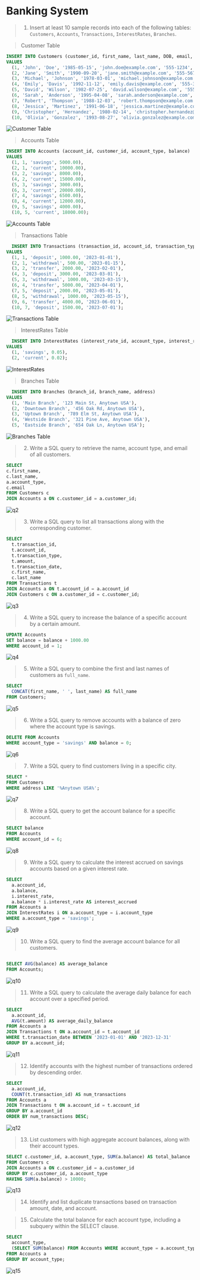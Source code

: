 # Banking System

> 1. Insert at least 10 sample records into each of the following tables: `Customers`, `Accounts`, `Transactions`, `InterestRates`, `Branches`.

> Customer Table

```sql
INSERT INTO Customers (customer_id, first_name, last_name, DOB, email, phone_number, address)
VALUES
  (1, 'John', 'Doe', '1985-05-15', 'john.doe@example.com', '555-1234', '123 Main St, Anytown USA'),
  (2, 'Jane', 'Smith', '1990-09-20', 'jane.smith@example.com', '555-5678', '456 Oak Rd, Anytown USA'),
  (3, 'Michael', 'Johnson', '1978-03-01', 'michael.johnson@example.com', '555-9012', '789 Elm St, Anytown USA'),
  (4, 'Emily', 'Davis', '1992-11-12', 'emily.davis@example.com', '555-3456', '321 Pine Ave, Anytown USA'),
  (5, 'David', 'Wilson', '1982-07-25', 'david.wilson@example.com', '555-7890', '654 Oak Ln, Anytown USA'),
  (6, 'Sarah', 'Anderson', '1995-04-08', 'sarah.anderson@example.com', '555-2109', '987 Maple Rd, Anytown USA'),
  (7, 'Robert', 'Thompson', '1988-12-03', 'robert.thompson@example.com', '555-6543', '159 Birch St, Anytown USA'),
  (8, 'Jessica', 'Martinez', '1991-06-18', 'jessica.martinez@example.com', '555-0987', '753 Willow Ln, Anytown USA'),
  (9, 'Christopher', 'Hernandez', '1980-02-14', 'christopher.hernandez@example.com', '555-4321', '951 Cedar Ave, Anytown USA'),
  (10, 'Olivia', 'Gonzalez', '1993-08-27', 'olivia.gonzalez@example.com', '555-8765', '357 Maple St, Anytown USA');
```

![Customer Table](./images/customer_table.png)

> Accounts Table

```sql
INSERT INTO Accounts (account_id, customer_id, account_type, balance)
VALUES
  (1, 1, 'savings', 5000.00),
  (2, 1, 'current', 10000.00),
  (3, 2, 'savings', 8000.00),
  (4, 2, 'current', 15000.00),
  (5, 3, 'savings', 3000.00),
  (6, 3, 'current', 20000.00),
  (7, 4, 'savings', 6500.00),
  (8, 4, 'current', 12000.00),
  (9, 5, 'savings', 4000.00),
  (10, 5, 'current', 18000.00);
```

![Accounts Table](./images/accounts_table.png)

> Transactions Table

```sql
  INSERT INTO Transactions (transaction_id, account_id, transaction_type, amount, transaction_date)
VALUES
  (1, 1, 'deposit', 1000.00, '2023-01-01'),
  (2, 1, 'withdrawal', 500.00, '2023-01-15'),
  (3, 2, 'transfer', 2000.00, '2023-02-01'),
  (4, 3, 'deposit', 3000.00, '2023-03-01'),
  (5, 3, 'withdrawal', 1000.00, '2023-03-15'),
  (6, 4, 'transfer', 5000.00, '2023-04-01'),
  (7, 5, 'deposit', 2000.00, '2023-05-01'),
  (8, 5, 'withdrawal', 1000.00, '2023-05-15'),
  (9, 6, 'transfer', 4000.00, '2023-06-01'),
  (10, 7, 'deposit', 1500.00, '2023-07-01');
```

![Transactions Table](./images/transactions_table.png)

> InterestRates Table

```sql
  INSERT INTO InterestRates (interest_rate_id, account_type, interest_rate)
VALUES
  (1, 'savings', 0.05),
  (2, 'current', 0.02);
```

![InterestRates](./images/interstrates_table.png)

> Branches Table

```sql
  INSERT INTO Branches (branch_id, branch_name, address)
VALUES
  (1, 'Main Branch', '123 Main St, Anytown USA'),
  (2, 'Downtown Branch', '456 Oak Rd, Anytown USA'),
  (3, 'Uptown Branch', '789 Elm St, Anytown USA'),
  (4, 'Westside Branch', '321 Pine Ave, Anytown USA'),
  (5, 'Eastside Branch', '654 Oak Ln, Anytown USA');
```

![Branches Table](./images/branches_table.png)

> 2. Write a SQL query to retrieve the name, account type, and email of all customers.

```sql
SELECT
c.first_name,
c.last_name,
a.account_type,
c.email
FROM Customers c
JOIN Accounts a ON c.customer_id = a.customer_id;
```

![q2](./images/q2.png)

> 3. Write a SQL query to list all transactions along with the corresponding customer.

```sql
SELECT
  t.transaction_id,
  t.account_id,
  t.transaction_type,
  t.amount,
  t.transaction_date,
  c.first_name,
  c.last_name
FROM Transactions t
JOIN Accounts a ON t.account_id = a.account_id
JOIN Customers c ON a.customer_id = c.customer_id;
```

![q3](./images/q3.png)

> 4. Write a SQL query to increase the balance of a specific account by a certain amount.

```sql
UPDATE Accounts
SET balance = balance + 1000.00
WHERE account_id = 1;
```

![q4](./images/q4.png)

> 5. Write a SQL query to combine the first and last names of customers as `full_name`.

```sql
SELECT
  CONCAT(first_name, ' ', last_name) AS full_name
FROM Customers;
```

![q5](./images/q5.png)

> 6. Write a SQL query to remove accounts with a balance of zero where the account type is savings.

```sql
DELETE FROM Accounts
WHERE account_type = 'savings' AND balance = 0;
```

![q6](./images/q6.png)

> 7. Write a SQL query to find customers living in a specific city.

```sql
SELECT *
FROM Customers
WHERE address LIKE '%Anytown USA%';
```

![q7](./images/q7.png)

> 8. Write a SQL query to get the account balance for a specific account.

```sql
SELECT balance
FROM Accounts
WHERE account_id = 6;
```

![q8](./images/q8.png)

> 9. Write a SQL query to calculate the interest accrued on savings accounts based on a given interest rate.

```sql
SELECT
  a.account_id,
  a.balance,
  i.interest_rate,
  a.balance * i.interest_rate AS interest_accrued
FROM Accounts a
JOIN InterestRates i ON a.account_type = i.account_type
WHERE a.account_type = 'savings';
```

![q9](./images/q9.png)

> 10. Write a SQL query to find the average account balance for all customers.

```sql

SELECT AVG(balance) AS average_balance
FROM Accounts;

```

![q10](./images/q10.png)

> 11. Write a SQL query to calculate the average daily balance for each account over a specified period.

```sql
SELECT
  a.account_id,
  AVG(t.amount) AS average_daily_balance
FROM Accounts a
JOIN Transactions t ON a.account_id = t.account_id
WHERE t.transaction_date BETWEEN '2023-01-01' AND '2023-12-31'
GROUP BY a.account_id;
```

![q11](./images/q11.png)

> 12. Identify accounts with the highest number of transactions ordered by descending order.

```sql
SELECT
  a.account_id,
  COUNT(t.transaction_id) AS num_transactions
FROM Accounts a
JOIN Transactions t ON a.account_id = t.account_id
GROUP BY a.account_id
ORDER BY num_transactions DESC;
```

![q12](./images/q12.png)

> 13. List customers with high aggregate account balances, along with their account types.

```sql
SELECT c.customer_id, a.account_type, SUM(a.balance) AS total_balance
FROM Customers c
JOIN Accounts a ON c.customer_id = a.customer_id
GROUP BY c.customer_id, a.account_type
HAVING SUM(a.balance) > 10000;
```

![q13](./images/q13.png)

> 14. Identify and list duplicate transactions based on transaction amount, date, and account.

> 15. Calculate the total balance for each account type, including a subquery within the SELECT clause.

```sql
SELECT
  account_type,
  (SELECT SUM(balance) FROM Accounts WHERE account_type = a.account_type) AS total_balance
FROM Accounts a
GROUP BY account_type;
```

![q15](./images/q15.png)
